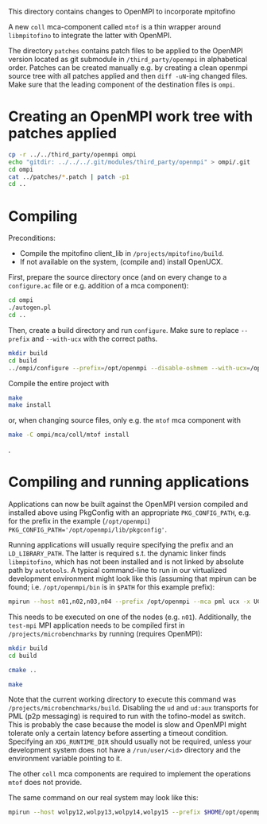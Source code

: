 This directory contains changes to OpenMPI to incorporate mpitofino

A new `coll` mca-component called `mtof` is a thin wrapper around
`libmpitofino` to integrate the latter with OpenMPI.

The directory `patches` contains patch files to be applied to the
OpenMPI version located as git submodule in `/third_party/openmpi` in
alphabetical order. Patches can be created manually e.g. by creating a
clean openmpi source tree with all patches applied and then `diff -uN`-ing
changed files. Make sure that the leading component of the destination
files is `ompi`.

# Creating an OpenMPI work tree with patches applied

```bash
cp -r ../../third_party/openmpi ompi
echo "gitdir: ../../../.git/modules/third_party/openmpi" > ompi/.git
cd ompi
cat ../patches/*.patch | patch -p1
cd ..
```

# Compiling

Preconditions:
  * Compile the mpitofino client_lib in `/projects/mpitofino/build`.
  * If not available on the system, (compile and) install OpenUCX.

First, prepare the source directory once (and on every change to a
`configure.ac` file or e.g. addition of a mca component):

```bash
cd ompi
./autogen.pl
cd ..
```

Then, create a build directory and run `configure`. Make sure to
replace `--prefix` and `--with-ucx` with the correct paths.

```bash
mkdir build
cd build
../ompi/configure --prefix=/opt/openmpi --disable-oshmem --with-ucx=/opt/openucx --without-verbs
```

Compile the entire project with
```bash
make
make install
```
or, when changing source files, only e.g. the `mtof` mca component with
```bash
make -C ompi/mca/coll/mtof install
```
.

# Compiling and running applications

Applications can now be built against the OpenMPI version compiled and
installed above using PkgConfig with an appropriate `PKG_CONFIG_PATH`,
e.g. for the prefix in the example (`/opt/openmpi`)
`PKG_CONFIG_PATH='/opt/openmpi/lib/pkgconfig'`.

Running applications will usually require specifying the prefix and an
`LD_LIBRARY_PATH`. The latter is required s.t. the dynamic linker
finds `libmpitofino`, which has not been installed and is not linked
by absolute path by `autotools`. A typical command-line to run in our
virtualized development environment might look like this (assuming
that mpirun can be found; i.e. `/opt/openmpi/bin` is in `$PATH` for
this example prefix):

```bash
mpirun --host n01,n02,n03,n04 --prefix /opt/openmpi --mca pml ucx -x UCX_TLS=^ud,ud:aux --mca coll mtof,basic,libnbc -x LD_LIBRARY_PATH=/home/therb/projects/mpip4/projects/mpitofino/build/client_lib/ -x XDG_RUNTIME_DIR=/home/therb/.xdg_runtime_dir --tag-output $PWD/src/test-mpi
```

This needs to be executed on one of the nodes (e.g. `n01`). Additionally, the
`test-mpi` MPI application needs to be compiled first in
`/projects/microbenchmarks` by running (requires OpenMPI):

```bash
mkdir build
cd build

cmake ..

make
```

Note that the current working directory to execute this command was
`/projects/microbenchmarks/build`. Disabling the `ud` and `ud:aux`
transports for PML (p2p messaging) is required to run with the
tofino-model as switch. This is probably the case because the model is
slow and OpenMPI might tolerate only a certain latency before
asserting a timeout condition. Specifying an `XDG_RUNTIME_DIR` should
usually not be required, unless your development system does not have
a `/run/user/<id>` directory and the environment variable pointing to
it.

The other `coll` mca components are required to implement the
operations `mtof` does not provide.


The same command on our real system may look like this:

```bash
mpirun --host wolpy12,wolpy13,wolpy14,wolpy15 --prefix $HOME/opt/openmpi --mca pml ucx --mca coll mtof,basic,libnbc -x LD_LIBRARY_PATH=$HOME/mpip4/projects/mpitofino/build/client_lib/ --tag-output $PWD/src/test-mpi
```
